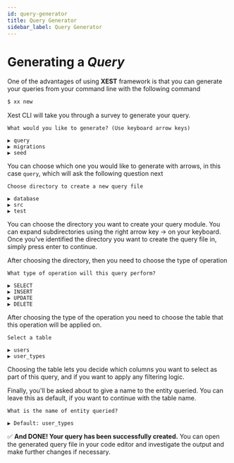 ```yaml
---
id: query-generator
title: Query Generator
sidebar_label: Query Generator
---
```


# Generating a *Query*

One of the advantages of using **XEST** framework is that you can generate your queries from your command line with the following command

```bash
$ xx new
```

Xest CLI will take you through a survey to generate your query. 

```
What would you like to generate? (Use keyboard arrow keys)

▶️ query
▶️ migrations
▶️ seed
```

You can choose which one you would like to generate with arrows, in this case `query`, which will ask the following question next


```
Choose directory to create a new query file

▶️ database
▶️ src
▶️ test
```

You can choose the directory you want to create your query module. You can expand subdirectories using the right arrow key → on your keyboard. Once you've identified the directory you want to create the query file in, simply press enter to continue.

After choosing the directory, then you need to choose the type of operation

```
What type of operation will this query perform?

▶️ SELECT
▶️ INSERT
▶️ UPDATE
▶️ DELETE
```

After choosing the type of the operation you need to choose the table that this operation will be applied on.

```
Select a table

▶️ users
▶️ user_types
```

Choosing the table lets you decide which columns you want to select as part of this query, and if you want to apply any filtering logic.

Finally, you'll be asked about to give a name to the entity queried. You can leave this as default, if you want to continue with the table name.

```
What is the name of entity queried?

▶️ Default: user_types
```

:white_check_mark: **And DONE! Your query has been successfully created.** You can open the generated query file in your code editor and investigate the output and make further changes if necessary.